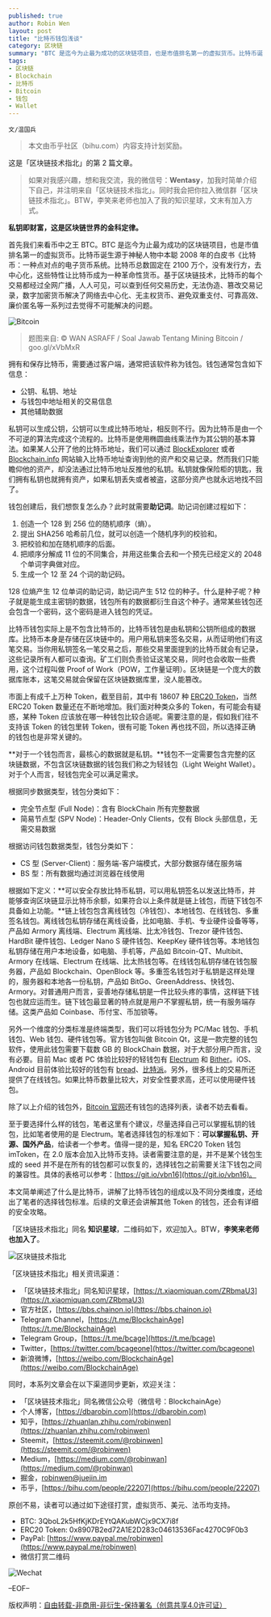 ```yaml
---
published: true
author: Robin Wen
layout: post
title: "比特币钱包浅谈"
category: 区块链
summary: "BTC 是迄今为止最为成功的区块链项目，也是市值排名第一的虚拟货币。比特币诞生源于神秘人物中本聪 2008 年的白皮书《比特币：一种点对点的电子货币系统。比特币总数固定在 2100 万个，没有发行方，去中心化，这些特性让比特币成为一种革命性货币。基于区块链技术，比特币的每个交易都经过全网广播，人人可见，可以查到任何交易历史，无法伪造、篡改交易记录，数字加密货币解决了网络去中心化、无主权货币、避免双重支付、可靠高效、廉价匿名等一系列过去觉得不可能解决的问题。本文简单阐述了什么是比特币，讲解了比特币钱包的组成以及不同分类维度，还给出了笔者的选择钱包标准。后续的文章还会讲解其他 Token 的钱包，还会有详细的安全攻略。"
tags:
- 区块链
- Blockchain
- 比特币
- Bitcoin
- 钱包
- Wallet
---
```


`文/温国兵`

> 本文由币乎社区（bihu.com）内容支持计划奖励。

这是「区块链技术指北」的第 2 篇文章。

> 如果对我感兴趣，想和我交流，我的微信号：**Wentasy**，加我时简单介绍下自己，并注明来自「区块链技术指北」。同时我会把你拉入微信群「区块链技术指北」。BTW，李笑来老师也加入了我的知识星球，文末有加入方式。

**私钥即财富，这是区块链世界的金科定律。**

首先我们来看币中之王 BTC。BTC 是迄今为止最为成功的区块链项目，也是市值排名第一的虚拟货币。比特币诞生源于神秘人物中本聪 2008 年的白皮书《比特币：一种点对点的电子货币系统。比特币总数固定在 2100 万个，没有发行方，去中心化，这些特性让比特币成为一种革命性货币。基于区块链技术，比特币的每个交易都经过全网广播，人人可见，可以查到任何交易历史，无法伪造、篡改交易记录，数字加密货币解决了网络去中心化、无主权货币、避免双重支付、可靠高效、廉价匿名等一系列过去觉得不可能解决的问题。

![Bitcoin](https://cdn.wenguobing.com/82BCW5k.jpg)

> 题图来自: © WAN ASRAFF / Soal Jawab Tentang Mining Bitcoin / goo.gl/xVbMxR

拥有和保存比特币，需要通过客户端，通常把该软件称为钱包。钱包通常包含如下信息：

* 公钥、私钥、地址
* 与钱包中地址相关的交易信息
* 其他辅助数据

私钥可以生成公钥，公钥可以生成比特币地址，相反则不行。因为比特币是由一个不可逆的算法完成这个流程的。比特币是使用椭圆曲线乘法作为其公钥的基本算法。如果某人公开了他的比特币地址，我们可以通过 [BlockExplorer](https://blockexplorer.com/) 或者 [Blockchain.info](https://blockchain.info) 网站输入比特币地址查询到他的资产和交易记录。然而我们只能瞻仰他的资产，却没法通过比特币地址反推他的私钥。私钥就像保险柜的钥匙，我们拥有私钥也就拥有资产，如果私钥丢失或者被盗，这部分资产也就永远地找不回了。

钱包创建后，我们想恢复怎么办？此时就需要**助记词**。助记词创建过程如下：

1. 创造一个 128 到 256 位的随机顺序（熵）。
2. 提出 SHA256 哈希前几位，就可以创造一个随机序列的校验和。
3. 把校验和加在随机顺序的后面。
4. 把顺序分解成 11 位的不同集合，并用这些集合去和一个预先已经定义的 2048 个单词字典做对应。
5. 生成一个 12 至 24 个词的助记码。

128 位熵产生 12 位单词的助记词，助记词产生 512 位的种子。什么是种子呢？种子就是能生成主密钥的数据，钱包所有的数据都衍生自这个种子。通常某些钱包还会包含一个密码，这个密码是进入钱包的凭证。

比特币钱包实际上是不包含比特币的，比特币钱包是由私钥和公钥所组成的数据库。比特币本身是存储在区块链中的。用户用私钥来签名交易，从而证明他们有这笔交易。当你用私钥签名一笔交易之后，那些交易里面提到的比特币就会有记录，这些记录所有人都可以查询。矿工们则负责验证这笔交易，同时也会收取一些费用，这个过程叫做 Proof of Work（POW，工作量证明）。区块链是一个庞大的数据库账本，这笔交易就会保留在区块链数据库里，没人能篡改。

市面上有成千上万种 Token，截至目前，其中有 18607 种 [ERC20 Token](https://etherscan.io/tokens)，当然 ERC20 Token 数量还在不断地增加。我们面对种类众多的 Token，有可能会有疑惑，某种 Token 应该放在哪一种钱包比较合适呢。需要注意的是，假如我们往不支持该 Token 的钱包里转 Token，很有可能 Token 再也找不回，所以选择正确的钱包也是非常关键的。

**对于一个钱包而言，最核心的数据就是私钥。**钱包不一定需要包含完整的区块链数据，不包含区块链数据的钱包我们称之为轻钱包（Light Weight Wallet）。对于个人而言，轻钱包完全可以满足需求。

根据同步数据类型，钱包分类如下：

* 完全节点型 (Full Node)：含有 BlockChain 所有完整数据
* 简易节点型 (SPV Node)：Header-Only Clients，仅有 Block 头部信息，无需交易数据

根据访问钱包数据类型，钱包分类如下：

* CS 型 (Server-Client)：服务端-客户端模式，大部分数据存储在服务端
* BS 型：所有数据均通过浏览器在线使用

根据如下定义：**可以安全存放比特币私钥，可以用私钥签名以发送比特币，并能够查询区块链显示比特币余额，如果符合以上条件就是链上钱包，而链下钱包不具备如上功能。**链上钱包包含离线钱包（冷钱包）、本地钱包、在线钱包、多重签名钱包。离线钱包私钥存储在离线设备，比如电脑、手机、专业硬件设备等等，产品如 Armory 离线端、Electrum 离线端、比太冷钱包、Trezor 硬件钱包、HardBit 硬件钱包、Ledger Nano S 硬件钱包、KeepKey 硬件钱包等。本地钱包私钥存储在用户本地设备，如电脑、手机等，产品如 Bitcoin-QT、Multibit、Armory 在线端、Electrum 在线端、比太热钱包等。在线钱包私钥存储在钱包服务器，产品如 Blockchain、OpenBlock 等。多重签名钱包对于私钥是这样处理的，服务器和本地各一份私钥，产品如 BitGo、GreenAddress、快钱包、Armory。对普通用户而言，妥善地存储私钥是一件比较头疼的事情，这样链下钱包也就应运而生。链下钱包最显著的特点就是用户不掌握私钥，统一有服务端存储。这类产品如 Coinbase、币付宝、币加锁等。

另外一个维度的分类标准是终端类型，我们可以将钱包分为 PC/Mac 钱包、手机钱包、Web 钱包、硬件钱包等。官方钱包叫做 Bitcoin Qt，这是一款完整的钱包软件，使用此钱包需要下载数 GB 的 BlockChain 数据，对于大部分用户而言，没有必要。目前 Mac 或者 PC 体验比较好的轻钱包有 [Electrum](https://electrum.org) 和 [Bither](https://bither.net)。iOS、Android 目前体验比较好的钱包有 [bread](http://breadapp.com)、[比特派](http://bitpie.com)。另外，很多线上的交易所还提供了在线钱包。如果比特币数量比较大，对安全性要求高，还可以使用硬件钱包。

除了以上介绍的钱包外，[Bitcoin 官网](https://bitcoin.org/zh_CN/wallets/desktop/mac/)还有钱包的选择列表，读者不妨去看看。

至于要选择什么样的钱包，笔者这里有个建议，尽量选择自己可以掌握私钥的钱包，比如笔者使用的是 Electrum。笔者选择钱包的标准如下：**可以掌握私钥、开源、国外产品**，给读者一个参考。值得一提的是，知名 ERC20 Token 钱包 imToken，在 2.0 版本会加入比特币支持。读者需要注意的是，并不是某个钱包生成的 seed 并不是在所有的钱包都可以恢复的，选择钱包之前需要关注下钱包之间的兼容性。具体的表格可以参考：[https://git.io/vbn16](https://git.io/vbn16)。

本文简单阐述了什么是比特币，讲解了比特币钱包的组成以及不同分类维度，还给出了笔者的选择钱包标准。后续的文章还会讲解其他 Token 的钱包，还会有详细的安全攻略。

「区块链技术指北」同名 **知识星球**，二维码如下，欢迎加入。BTW，**李笑来老师也加入了**。

![区块链技术指北](https://cdn.wenguobing.com/pQxlDqF.jpg)

「区块链技术指北」相关资讯渠道：

* 「区块链技术指北」同名知识星球，[https://t.xiaomiquan.com/ZRbmaU3](https://t.xiaomiquan.com/ZRbmaU3)
* 官方社区，[https://bbs.chainon.io](https://bbs.chainon.io)
* Telegram Channel，[https://t.me/BlockchainAge](https://t.me/BlockchainAge)
* Telegram Group，[https://t.me/bcage](https://t.me/bcage)
* Twitter，[https://twitter.com/bcageone](https://twitter.com/bcageone)
* 新浪微博，[https://weibo.com/BlockchainAge](https://weibo.com/BlockchainAge)

同时，本系列文章会在以下渠道同步更新，欢迎关注：

* 「区块链技术指北」同名微信公众号（微信号：BlockchainAge）
* 个人博客，[https://dbarobin.com](https://dbarobin.com)
* 知乎，[https://zhuanlan.zhihu.com/robinwen](https://zhuanlan.zhihu.com/robinwen)
* Steemit，[https://steemit.com/@robinwen](https://steemit.com/@robinwen)
* Medium，[https://medium.com/@robinwan](https://medium.com/@robinwan)
* 掘金，[robinwen@juejin.im](https://juejin.im/user/5673ccae60b2260ee435f89a/posts)
* 币乎，[https://bihu.com/people/22207](https://bihu.com/people/22207)

原创不易，读者可以通过如下途径打赏，虚拟货币、美元、法币均支持。

* BTC: 3QboL2k5HfKjKDrEYtQAKubWCjx9CX7i8f
* ERC20 Token: 0x8907B2ed72A1E2D283c04613536Fac4270C9F0b3
* PayPal: [https://www.paypal.me/robinwen](https://www.paypal.me/robinwen)
* 微信打赏二维码

![Wechat](https://cdn.wenguobing.com/SzoNl5b.jpg)

–EOF–

版权声明：[自由转载-非商用-非衍生-保持署名（创意共享4.0许可证）](http://creativecommons.org/licenses/by-nc-nd/4.0/deed.zh)
